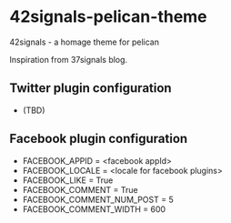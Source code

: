 42signals-pelican-theme
=======================

42signals - a homage theme for pelican

Inspiration from 37signals blog.


Twitter plugin configuration
-------------------------------------

- (TBD)


Facebook plugin configuration
-------------------------------------

- FACEBOOK\_APPID = \<facebook appId\>
- FACEBOOK\_LOCALE = \<locale for facebook plugins\>
- FACEBOOK\_LIKE = True
- FACEBOOK\_COMMENT = True
- FACEBOOK\_COMMENT\_NUM\_POST = 5
- FACEBOOK\_COMMENT\_WIDTH = 600
